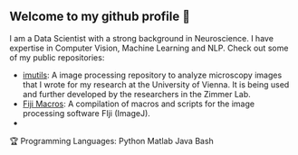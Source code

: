 ## Welcome to my github profile 👋
I am a Data Scientist with a strong background in Neuroscience. I have expertise in Computer Vision, Machine Learning and NLP.
Check out some of my public repositories:
- [imutils](https://github.com/ulisesrey/imutils/): A image processing repository to analyze microscopy images that I wrote for my research at the University of Vienna. It is being used and further developed by the researchers in the Zimmer Lab.
- [Fiji Macros](https://github.com/ulisesrey/fiji_macros/): A compilation of macros and scripts for the image processing software FIji (ImageJ).
- 

🏆 Programming Languages:
Python
Matlab
Java
Bash
<!--
**ulisesrey/ulisesrey** is a ✨ _special_ ✨ repository because its `README.md` (this file) appears on your GitHub profile.

Here are some ideas to get you started:


-->
